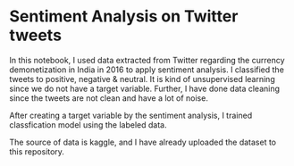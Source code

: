 # Sentiment Analysis on Twitter tweets

In this notebook, I  used data extracted from Twitter regarding the currency demonetization in India in 2016 to apply sentiment analysis. I  classified the tweets to positive, negative & neutral. It is kind of unsupervised learning since we do not have a target variable. Further, I have done data cleaning since the tweets are not clean and have a lot of noise.

After creating a target variable by the sentiment analysis, I  trained classfication model using the labeled data.

The source of data is kaggle, and I have already uploaded the dataset to this repository. 
